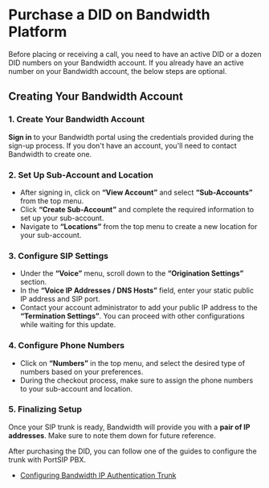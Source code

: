 # Purchase a DID on Bandwidth Platform

Before placing or receiving a call, you need to have an active DID or a dozen DID numbers on your Bandwidth account. If you already have an active number on your Bandwidth account, the below steps are optional.

## Creating Your Bandwidth Account

### **1. Create Your Bandwidth Account**

**Sign in** to your Bandwidth portal using the credentials provided during the sign-up process. If you don't have an account, you'll need to contact Bandwidth to create one.

### **2. Set Up Sub-Account and Location**

* After signing in, click on **“View Account”** and select **“Sub-Accounts”** from the top menu.
* Click **“Create Sub-Account”** and complete the required information to set up your sub-account.
* Navigate to **“Locations”** from the top menu to create a new location for your sub-account.

### **3. Configure SIP Settings**

* Under the **“Voice”** menu, scroll down to the **“Origination Settings”** section.
* In the **“Voice IP Addresses / DNS Hosts”** field, enter your static public IP address and SIP port.
* Contact your account administrator to add your public IP address to the **“Termination Settings”**. You can proceed with other configurations while waiting for this update.

### **4. Configure Phone Numbers**

* Click on **“Numbers”** in the top menu, and select the desired type of numbers based on your preferences.
* During the checkout process, make sure to assign the phone numbers to your sub-account and location.

### **5. Finalizing Setup**

Once your SIP trunk is ready, Bandwidth will provide you with a **pair of IP addresses**. Make sure to note them down for future reference.

After purchasing the DID, you can follow one of the guides to configure the trunk with PortSIP PBX.

* [Configuring Bandwidth IP Authentication Trunk](configuring-bandwidth-ip-authentication-trunk.md)

